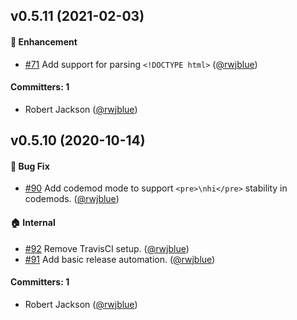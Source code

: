 ## v0.5.11 (2021-02-03)

#### :rocket: Enhancement
* [#71](https://github.com/tildeio/simple-html-tokenizer/pull/71) Add support for parsing `<!DOCTYPE html>` ([@rwjblue](https://github.com/rwjblue))

#### Committers: 1
- Robert Jackson ([@rwjblue](https://github.com/rwjblue))


## v0.5.10 (2020-10-14)

#### :bug: Bug Fix
* [#90](https://github.com/tildeio/simple-html-tokenizer/pull/90) Add codemod mode to support `<pre>\nhi</pre>` stability in codemods. ([@rwjblue](https://github.com/rwjblue))

#### :house: Internal
* [#92](https://github.com/tildeio/simple-html-tokenizer/pull/92) Remove TravisCI setup. ([@rwjblue](https://github.com/rwjblue))
* [#91](https://github.com/tildeio/simple-html-tokenizer/pull/91) Add basic release automation. ([@rwjblue](https://github.com/rwjblue))

#### Committers: 1
- Robert Jackson ([@rwjblue](https://github.com/rwjblue))


